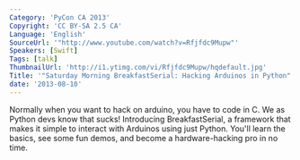 ```yaml
---
Category: 'PyCon CA 2013'
Copyright: 'CC BY-SA 2.5 CA'
Language: 'English'
SourceUrl: '"http://www.youtube.com/watch?v=Rfjfdc9Mupw"'
Speakers: [Swift]
Tags: [talk]
ThumbnailUrl: 'http://i1.ytimg.com/vi/Rfjfdc9Mupw/hqdefault.jpg'
Title: '"Saturday Morning BreakfastSerial: Hacking Arduinos in Python"'
date: '2013-08-10'
---
```

Normally when you want to hack on arduino, you have to code in C. We as Python devs know that sucks! Introducing BreakfastSerial, a framework that makes it simple to interact with Arduinos using just Python. You'll learn the basics, see some fun demos, and become a hardware-hacking pro in no time.